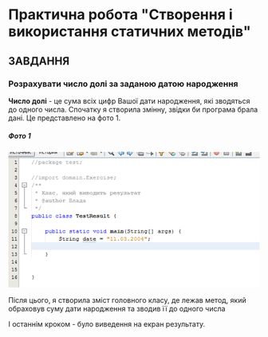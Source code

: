 # Практична робота "Створення і використання статичних методів"
## ЗАВДАННЯ 
### Розрахувати число долі за заданою датою народження
**Число долі** - це сума всіх цифр Вашої дати  народження, які зводяться до одного числа. 
Спочатку я створила змінну, звідки би програма брала дані. 
Це представлено на фото 1. 
##### Фото 1 
![](https://github.com/ppc-ntu-khpi/java-methods-vladavasileva/blob/master/%D0%A1%D0%BD%D0%B8%D0%BC%D0%BE%D0%BA1.PNG) 

Після цього, я створила зміст головного класу, де лежав метод, який обраховув суму дати народження та зводив її до одного числа 
![]()

І останнім кроком - було виведення на екран результату. 
![]() 




